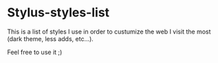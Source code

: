 # Stylus-styles-list

This is a list of styles I use in order to custumize the web I visit the most (dark theme, less adds, etc...).

Feel free to use it ;)
